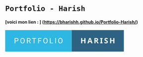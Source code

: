 # `Portfolio - Harish `

#### [voici mon lien : ] (https://bharishh.github.io/Portfolio-Harish/)



[![forthebadge](/asset/portfolio-harish.svg)](https://forthebadge.com)